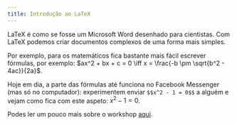 ```yaml
---
title: Introdução ao LaTeX
---
```


LaTeX é como se fosse um Microsoft Word desenhado para cientistas. Com LaTeX podemos criar documentos complexos de uma forma mais simples.

Por exemplo, para os matemáticos fica bastante mais fácil escrever fórmulas, por exemplo: $ax^2 + bx + c = 0 \iff x = \frac{-b \pm \sqrt{b^2 - 4ac}}{2a}$.

Hoje em dia, a parte das fórmulas até funciona no Facebook Messenger (mas só no computador): experimentem enviar `$$x^2 - 1 = 0$$` a alguém e vejam como fica com este aspeto: $x^2 - 1 = 0$.

Podes ler um pouco mais sobre o workshop [aqui](https://mathspp.com/pt/workshops/intro-latex).
